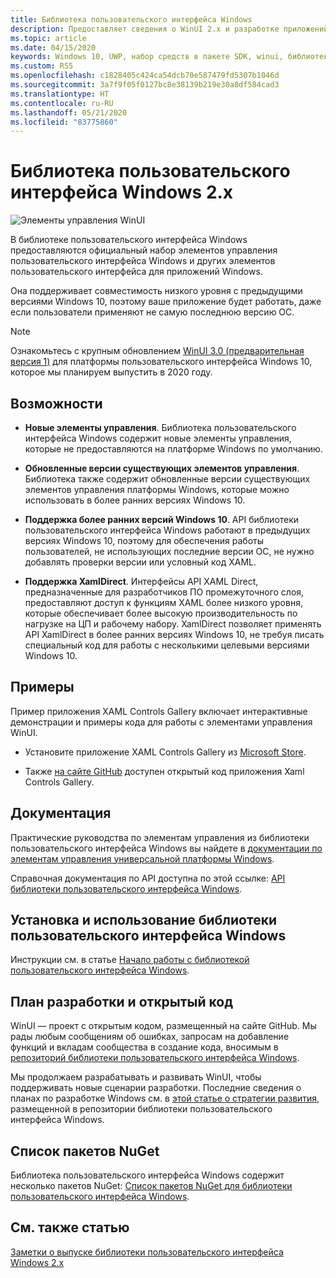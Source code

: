 ```yaml
---
title: Библиотека пользовательского интерфейса Windows
description: Предоставляет сведения о WinUI 2.x и разработке приложений для Windows.
ms.topic: article
ms.date: 04/15/2020
keywords: Windows 10, UWP, набор средств в пакете SDK, winui, библиотека пользовательского интерфейса Windows
ms.custom: RS5
ms.openlocfilehash: c1828405c424ca54dcb70e587479fd5307b1046d
ms.sourcegitcommit: 3a7f9f05f0127bc8e38139b219e30a8df584cad3
ms.translationtype: HT
ms.contentlocale: ru-RU
ms.lasthandoff: 05/21/2020
ms.locfileid: "83775860"
---
```

# <a name="windows-ui-library-2x"></a>Библиотека пользовательского интерфейса Windows 2.x

![Элементы управления WinUI](images/winUI-library-767.png)

В библиотеке пользовательского интерфейса Windows предоставляются официальный набор элементов управления пользовательского интерфейса Windows и других элементов пользовательского интерфейса для приложений Windows.

Она поддерживает совместимость низкого уровня с предыдущими версиями Windows 10, поэтому ваше приложение будет работать, даже если пользователи применяют не самую последнюю версию ОС.

> [!NOTE]
> Ознакомьтесь с крупным обновлением [WinUI 3.0 (предварительная версия 1)](../winui3/index.md) для платформы пользовательского интерфейса Windows 10, которое мы планируем выпустить в 2020 году.

## <a name="features"></a>Возможности

* **Новые элементы управления**. Библиотека пользовательского интерфейса Windows содержит новые элементы управления, которые не предоставляются на платформе Windows по умолчанию.

* **Обновленные версии существующих элементов управления**. Библиотека также содержит обновленные версии существующих элементов управления платформы Windows, которые можно использовать в более ранних версиях Windows 10.

* **Поддержка более ранних версий Windows 10**. API библиотеки пользовательского интерфейса Windows работают в предыдущих версиях Windows 10, поэтому для обеспечения работы пользователей, не использующих последние версии ОС, не нужно добавлять проверки версии или условный код XAML.

* **Поддержка XamlDirect**. Интерфейсы API XAML Direct, предназначенные для разработчиков ПО промежуточного слоя, предоставляют доступ к функциям XAML более низкого уровня, которые обеспечивает более высокую производительность по нагрузке на ЦП и рабочему набору. XamlDirect позволяет применять API XamlDirect в более ранних версиях Windows 10, не требуя писать специальный код для работы с несколькими целевыми версиями Windows 10.

## <a name="examples"></a>Примеры

Пример приложения XAML Controls Gallery включает интерактивные демонстрации и примеры кода для работы с элементами управления WinUI.

* Установите приложение XAML Controls Gallery из [Microsoft Store](
https://www.microsoft.com/p/xaml-controls-gallery/9msvh128x2zt).

* Также [на сайте GitHub](
https://github.com/Microsoft/Xaml-Controls-Gallery) доступен открытый код приложения Xaml Controls Gallery.

## <a name="documentation"></a>Документация

Практические руководства по элементам управления из библиотеки пользовательского интерфейса Windows вы найдете в [документации по элементам управления универсальной платформы Windows](/windows/uwp/design/controls-and-patterns/).

Справочная документация по API доступна по этой ссылке: [API библиотеки пользовательского интерфейса Windows](/uwp/api/overview/winui/).

## <a name="install-and-use-the-windows-ui-library"></a>Установка и использование библиотеки пользовательского интерфейса Windows

Инструкции см. в статье [Начало работы с библиотекой пользовательского интерфейса Windows](getting-started.md).

## <a name="open-source-and-developer-roadmap"></a>План разработки и открытый код

WinUI — проект с открытым кодом, размещенный на сайте GitHub. Мы рады любым сообщениям об ошибках, запросам на добавление функций и вкладам сообщества в создание кода, вносимым в [репозиторий библиотеки пользовательского интерфейса Windows](https://aka.ms/winui).

Мы продолжаем разрабатывать и развивать WinUI, чтобы поддерживать новые сценарии разработки. Последние сведения о планах по разработке Windows см. в [этой статье о стратегии развития](https://github.com/microsoft/microsoft-ui-xaml/blob/master/docs/roadmap.md), размещенной в репозитории библиотеки пользовательского интерфейса Windows.

## <a name="nuget-package-list"></a>Список пакетов NuGet

Библиотека пользовательского интерфейса Windows содержит несколько пакетов NuGet: [Список пакетов NuGet для библиотеки пользовательского интерфейса Windows](nuget-packages.md).

## <a name="see-also"></a>См. также статью

[Заметки о выпуске библиотеки пользовательского интерфейса Windows 2.x](release-notes/index.md)
